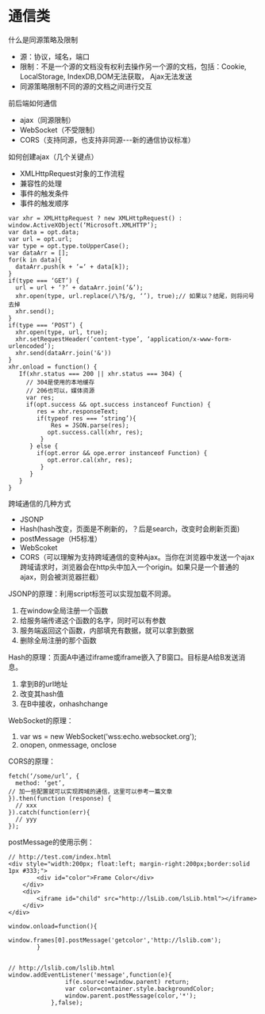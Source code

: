 通信类
====
什么是同源策略及限制
* 源：协议，域名，端口
* 限制：不是一个源的文档没有权利去操作另一个源的文档，包括：Cookie, LocalStorage, IndexDB,DOM无法获取， Ajax无法发送
* 同源策略限制不同的源的文档之间进行交互

前后端如何通信
* ajax（同源限制）
* WebSocket（不受限制）
* CORS（支持同源，也支持非同源---新的通信协议标准）

如何创建ajax（几个关键点）
* XMLHttpRequest对象的工作流程
* 兼容性的处理
* 事件的触发条件
* 事件的触发顺序
````
var xhr = XMLHttpRequest ? new XMLHttpRequest() :
window.ActiveXObject(‘Microsoft.XMLHTTP’);
var data = opt.data;
var url = opt.url;
var type = opt.type.toUpperCase();
var dataArr = [];
for(k in data){
  dataArr.push(k + ‘=‘ + data[k]);
}
if(type === ‘GET’) {
  url = url + ‘?’ + dataArr.join(‘&’);
  xhr.open(type, url.replace(/\?$/g, ‘’), true);// 如果以？结尾，则将问号去掉
  xhr.send();
}
if(type === ‘POST’) {
  xhr.open(type, url, true);
  xhr.setRequestHeader(‘content-type’, ‘application/x-www-form-urlencoded’);
  xhr.send(dataArr.join('&'))
}
xhr.onload = function() {
   If(xhr.status === 200 || xhr.status === 304) {
     // 304是使用的本地缓存
     // 206也可以，媒体资源
     var res;
     if(opt.success && opt.success instanceof Function) {
        res = xhr.responseText;
        if(typeof res === ’string’){
            Res = JSON.parse(res);
           opt.success.call(xhr, res);
         }
      } else {
        if(opt.error && ope.error instanceof Function) {
           opt.error.cal(xhr, res);
         }
      }
   }
}
````

跨域通信的几种方式
* JSONP
* Hash(hash改变，页面是不刷新的，？后是search，改变时会刷新页面)
* postMessage（H5标准）
* WebScoket
* CORS（可以理解为支持跨域通信的变种Ajax。当你在浏览器中发送一个ajax跨域请求时，浏览器会在http头中加入一个origin。如果只是一个普通的ajax，则会被浏览器拦截）

JSONP的原理：利用script标签可以实现加载不同源。
1. 在window全局注册一个函数
2. 给服务端传递这个函数的名字，同时可以有参数
3. 服务端返回这个函数，内部填充有数据，就可以拿到数据
4. 删除全局注册的那个函数

Hash的原理：页面A中通过iframe或iframe嵌入了B窗口。目标是A给B发送消息。
1. 拿到B的url地址
2. 改变其hash值
3. 在B中接收，onhashchange

WebSocket的原理：
1. var ws = new WebSocket('wss:echo.websocket.org');
2. onopen, onmessage, onclose

CORS的原理：
````
fetch(‘/some/url’, {
  method: ‘get’,
// 加一些配置就可以实现跨域的通信，这里可以参考一篇文章
}).then(function (response) {
  // xxx
}).catch(function(err){
  // yyy
});
````

postMessage的使用示例：
````
// http://test.com/index.html
<div style="width:200px; float:left; margin-right:200px;border:solid 1px #333;">
        <div id="color">Frame Color</div>
    </div>
    <div>
        <iframe id="child" src="http://lsLib.com/lsLib.html"></iframe>
    </div>
</div>

window.onload=function(){
            window.frames[0].postMessage('getcolor','http://lslib.com');
        }


// http://lslib.com/lslib.html
window.addEventListener('message',function(e){
                if(e.source!=window.parent) return;
                var color=container.style.backgroundColor;
                window.parent.postMessage(color,'*');
            },false);
````




































